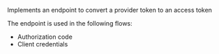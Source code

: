 Implements an endpoint to convert a provider token to an access token

The endpoint is used in the following flows:

* Authorization code
* Client credentials